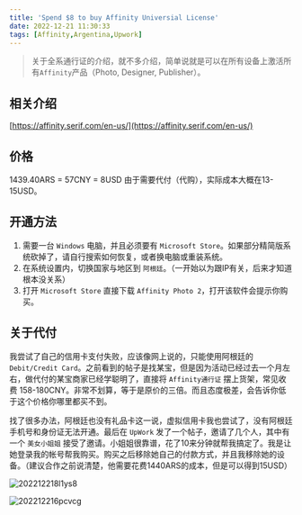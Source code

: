 ```yaml
---
title: 'Spend $8 to buy Affinity Universial License'
date: 2022-12-21 11:30:33
tags: [Affinity,Argentina,Upwork]
---
```

> 关于全系通行证的介绍，就不多介绍，简单说就是可以在所有设备上激活所有`Affinity`产品（Photo, Designer, Publisher）。

## 相关介绍
[https://affinity.serif.com/en-us/](https://affinity.serif.com/en-us/)

## 价格
1439.40ARS = 57CNY = 8USD
由于需要代付（代购），实际成本大概在13-15USD。

## 开通方法
1. 需要一台 `Windows` 电脑，并且必须要有 `Microsoft Store`。如果部分精简版系统砍掉了，请自行搜索如何恢复，或者换电脑或重装系统。
2. 在系统设置内，切换国家与地区到 `阿根廷`。（一开始以为跟IP有关，后来才知道根本没关系）
3. 打开 `Microsoft Store` 直接下载 `Affinity Photo 2`，打开该软件会提示你购买。

## 关于代付
我尝试了自己的信用卡支付失败，应该像网上说的，只能使用阿根廷的 `Debit/Credit Card`。之前看到的帖子是找某宝，但是因为活动已经过去一个月左右，做代付的某宝商家已经学聪明了，直接将 `Affinity通行证` 摆上货架，常见收费 158-180CNY。非常不划算，等于是原价的三倍。而且态度极差，会告诉你低于这个价格你哪里都买不到。

找了很多办法，阿根廷也没有礼品卡这一说，虚拟信用卡我也尝试了，没有阿根廷手机号和身份证无法开通。最后在 `UpWork` 发了一个帖子，邀请了几个人，其中有一个 `美女小姐姐` 接受了邀请。小姐姐很靠谱，花了10来分钟就帮我搞定了。我是让她登录我的帐号帮我购买。购买之后移除她自己的付款方式，并且我移除她的设备。（建议合作之前说清楚，他需要花费1440ARS的成本，但是可以得到15USD）

![202212218l1ys8](https://static.nisekoo.com/blog/202212218l1ys8.png)

![202212216pcvcg](https://static.nisekoo.com/blog/202212216pcvcg.png)



